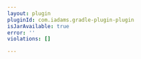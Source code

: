 ```yaml
---
layout: plugin
pluginId: com.iadams.gradle-plugin-plugin
isJarAvailable: true
error: ''
violations: []

---
```

